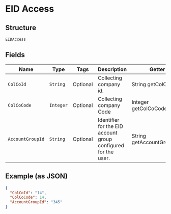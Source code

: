 
# EID Access

## Structure

`EIDAccess`

## Fields

| Name | Type | Tags | Description | Getter | Setter |
|  --- | --- | --- | --- | --- | --- |
| `ColCoId` | `String` | Optional | Collecting company id. | String getColCoId() | setColCoId(String colCoId) |
| `ColCoCode` | `Integer` | Optional | Collecting company Code | Integer getColCoCode() | setColCoCode(Integer colCoCode) |
| `AccountGroupId` | `String` | Optional | Identifier for the EID account group configured for the user. | String getAccountGroupId() | setAccountGroupId(String accountGroupId) |

## Example (as JSON)

```json
{
  "ColCoId": "14",
  "ColCoCode": 14,
  "AccountGroupId": "345"
}
```

